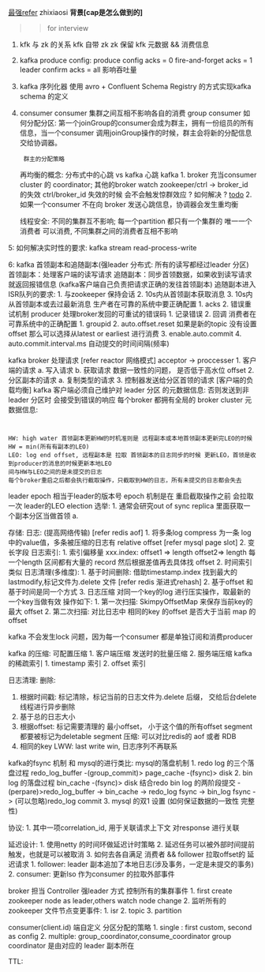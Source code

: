 [最强refer](https://blog.csdn.net/u013256816/article/details/71091774) zhixiaosi
**背景[cap是怎么做到的]**
>> for interview

1. kfk 与 zk 的关系
    kfk 自带 zk
    zk 保留 kfk 元数据 && 消费信息
    
2. kafka produce config: 
    produce config
    acks = 0 fire-and-forget
    acks = 1 leader confirm
    acks = all 影响吞吐量

3. kafka 序列化器
    使用 avro + Confluent Schema Registry 的方式实现kafka schema 的定义
    
4. consumer
    consumer 集群之间互相不影响各自的消费
    group consumer 如何分配分区:
        第一个joinGroup的consumer会成为群主，拥有一份组员的所有信息，当一个consumer
        调用joinGroup操作的时候，群主会将新的分配信息交给协调器。
        
        群主的分配策略
        
    再均衡的概念:
        分布式中的心跳 vs kafka 心跳
            kafka
            1. broker 充当consumer cluster 的 coordinator; 其他的broker watch zookeeper/ctrl -> broker_id 的失效 
                ctrl/broker_id 失效的时候 会不会触发惊群效应 ? 如何解决 ? [todo]()
            2. 
        如果一个consumer 不在向 broker 发送心跳信息，协调器会发生重均衡
    
    线程安全: 
        不同的集群互不影响; 每一个partition 都只有一个集群的 唯一一个消费者 可以消费, 不同集群之间的消费者互相不影响
    
    
5: 如何解决实时性的要求:
    kafka stream read-process-write
    

6: kafka 首领副本和追随副本(强leader 分布式: 所有的读写都经过leader 分区)
    首领副本：处理客户端的读写请求
    追随副本：同步首领数据，如果收到读写请求就返回报错信息 (kafka客户端自己负责把请求正确的发往首领副本)
    追随副本进入ISR队列的要求:
        1. 与zookeeper 保持会话
        2. 10s内从首领副本获取消息
        3. 10s内从首领副本或去过最新消息
    生产者在可靠的系统中要正确配置
        1. acks
        2. 错误重试机制
            producer 处理broker发回的可重试的错误码
                1. 记录错误
                2. 回调
    消费者在可靠系统中的正确配置
        1. groupid
        2. auto.offset.reset 如果是新的topic 没有设置offset 那么可以选择从latest or earliest 进行消费
        3. enable.auto.commit 
        4. auto.commit.interval.ms 自动提交的时间间隔(频率)
        
kafka broker 处理请求 [refer reactor 网络模式] acceptor -> proccesser 
    1. 客户端的请求
        a. 写入请求
        b. 获取请求
            数据一致性的问题， 是否低于高水位 offset
    2. 分区副本的请求
        a. 复制类型的请求
    3. 控制器发送给分区首领的请求
    [客户端的负载均衡] kafka 客户端必须自己维护对 leader 分区 的元数据信息: 否则发送到非leader 分区时 会接受到错误的响应
        每个broker 都拥有全局的 broker cluster 元数据信息:
             
        
#
    HW: high water 首领副本更新HW的时机准则是 远程副本或本地首领副本更新完LEO的时候 HW = min(所有有副本的LEO)
    LEO: log end offset, 远程副本是 拉取 首领副本的日志同步的时候 更新LEO，首领是收到producer的消息的时候更新本地LEO
    间与HW与LEO之间的是未提交的日志
    每个broker重启之后都会执行截取操作，只截取到HW的日志，所有未提交的日志都会失去
leader 
    epoch
        相当于leader的版本号
        epoch 机制是在 重启截取操作之前 会拉取一次 leader的LEO 
    election 选举:
        1. 通常会研究out of sync replica 里面获取一个副本分区当做首领
            a.  

存储:
    日志: (提高网络传输) [refer redis aof]
        1. 将多条log compress 为一条 log 中的value值，多条被压缩的日志有 relative offset
            [refer mysql page slot] 
        2. 变长字段
    日志索引:
        1. 索引偏移量
            xxx.index:    offset1  => length  offset2=> length
            每一个length 区间都有大量的 record 然后根据差值再去具体找 offset
        2. 时间索引
            类似
    日志清理(多维度):
        1. 基于时间删除:
            借助timestamp.index 找到最大的 lastmodify,标记文件为.delete 文件 
            [refer redis 渐进式rehash]
        2. 基于offset 和基于时间是同一个方式
        3. 日志压缩
            对同一个key的log 进行压实操作，取最新的 一个key当做有效
            操作如下:
                1. 第一次扫描: SkimpyOffsetMap 来保存当前key的最大 offset
                2. 第二次扫描: 对比日志中 相同的key 的offset 是否大于当前 map 的offset        

kafka 不会发生lock 问题，因为每一个consumer 都是单独订阅和消费producer

kafka 的压缩:
    可配置压缩 
    1. 客户端压缩
        发送时的批量压缩
    2. 服务端压缩
kafka的稀疏索引
    1. timestamp 索引
    2. offset 索引
    
日志清理:
   删除:
   1. 根据时间戳: 标记清除，标记当前的日志文件为.delete 后缀， 交给后台delete线程进行异步删除
   2. 基于总的日志大小
   2. 根据offset: 标记需要清理的 最小offset， 小于这个值的所有offset segment 都要被标记为deletable segment
   压缩: 可以对比redis的 aof 或者 RDB
   1. 相同的key LWW: last write win, 日志序列不再联系
   
kafka的fsync 机制 和 mysql的进行类比:
    mysql的落盘机制
        1. redo log 的三个落盘过程
            redo_log_buffer -(group_commit)> page_cache -(fsync)> disk
        2. bin log 的落盘过程
            bin_cache -(fsync)> disk
        结合redo bin log 的两阶段提交
            -(perpare)>redo_log_buffer  -> bin_cache -> redo_log fsync -> bin_log fsync -> (可以忽略)redo_log commit
        3. mysql 的双1 设置 (如何保证数据的一致性 完整性)   

协议:
    1. 其中一项correlation_id, 用于关联请求上下文 对response 进行关联 

延迟设计:
    1. 使用netty 的时间环做延迟计时策略
    2. 延迟任务可以被外部时间提前触发，也就是可以被取消
    3. 如何去各自满足 消费者 && follower 拉取offset的 延迟请求
        1. follower: leader 副本追加了本地日志(涉及事务，一定是未提交的事务)
        2. consumer: 更新lso 作为consumer 的拉取外部事件

broker 担当 Controller 强leader 方式 控制所有的集群事件
    1. first create zookeeper node as leader,others watch node change
    2. 监听所有的zookeeper 文件节点变更事件:
        1. isr
        2. topic
        3. partition

consumer(client.id) 端自定义 分区分配的策略 
    1. single : first custom, second as config
    2. multiple:  group_coordinator,consume_coordinator
        group coordinator 是由对应的 leader 副本所在 
        
TTL:
    